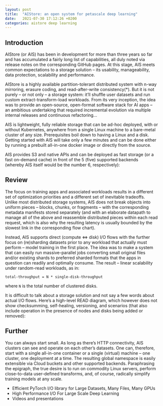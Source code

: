 ```yaml
---
layout: post
title:  "AIStore: an open system for petascale deep learning"
date:   2021-07-30 17:12:26 +0200
categories: aistore deep learning
---
```



## Introduction

AIStore (or AIS) has been in development for more than three years so far and has accumulated a fairly long list of capabilities, all duly noted via release notes on the corresponding GitHub pages. At this stage, AIS meets common expectations to a storage solution – its usability, manageability, data protection, scalability and performance.

AIStore is a highly available partition-tolerant distributed system with n-way mirroring, erasure coding, and read-after-write consistency(*). But it is not purely – or not only – a storage system: it’ll shuffle user datasets and run custom extract-transform-load workloads. From its very inception, the idea was to provide an open-source, open-format software stack for AI apps – an ambitious undertaking that required incremental evolution via multiple internal releases and continuous refactoring…

AIS is lightweight, fully reliable storage that can be ad-hoc deployed, with or without Kubernetes, anywhere from a single Linux machine to a bare-metal cluster of any size. Prerequisites boil down to having a Linux and a disk. Getting started with AIS will take only a few minutes and can be done either by running a prebuilt all-in-one docker image or directly from the source.

AIS provides S3 and native APIs and can be deployed as fast storage (or a fast on-demand cache) in front of the 5 (five) supported backends (whereby AIS itself would be the number 6, respectively):

## Review

The focus on training apps and associated workloads results in a different set of optimization priorities and a different set of inevitable tradeoffs. Unlike most distributed storage systems, AIS does not break objects into uniform pieces – blocks, chunks, or fragments – with the corresponding metadata manifests stored separately (and with an elaborate datapath to manage all of the above and reassemble distributed pieces within each read request, which is also why the resulting latency is usually bounded by the slowest link in the corresponding flow chart).

Instead, AIS supports direct (compute <=> disk) I/O flows with the further focus on (re)sharding datasets prior to any workload that actually must perform – model training in the first place. The idea was to make a system that can easily run massive-parallel jobs converting small original files and/or existing shards to preferred sharded formats that the apps in question can readily and optimally consume. The result – linear scalability under random-read workloads, as in:

`total-throughput = N * single-disk-throughput`

where `N` is the total number of clustered disks.

It is difficult to talk about a storage solution and not say a few words about actual I/O flows. Here’s a high-level READ diagram, which however does not show checksumming, self-healing, versioning, and scenarios (that also include operation in the presence of nodes and disks being added or removed):

## Further

You can always start small. As long as there’s HTTP connectivity, AIS clusters can see and operate on each other’s datasets. One can, therefore, start with a single all-in-one container or a single (virtual) machine – one cluster, one deployment at a time. The resulting global namespace is easily extensible via Cloud buckets and other supported backends. Paraphrasing the epigraph, the true desire is to run on commodity Linux servers, perform close-to-data user-defined transforms, and, of course, radically simplify training models at any scale.

* Efficient PyTorch I/O library for Large Datasets, Many Files, Many GPUs
* High Performance I/O For Large Scale Deep Learning
* Videos and presentations

